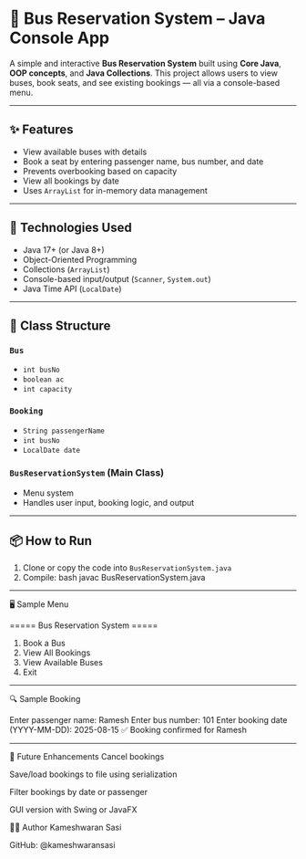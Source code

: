 # 🚌 Bus Reservation System – Java Console App

A simple and interactive **Bus Reservation System** built using **Core Java**, **OOP concepts**, and **Java Collections**. This project allows users to view buses, book seats, and see existing bookings — all via a console-based menu.

---

## ✨ Features

- View available buses with details
- Book a seat by entering passenger name, bus number, and date
- Prevents overbooking based on capacity
- View all bookings by date
- Uses `ArrayList` for in-memory data management

---

## 🧱 Technologies Used

- Java 17+ (or Java 8+)
- Object-Oriented Programming
- Collections (`ArrayList`)
- Console-based input/output (`Scanner`, `System.out`)
- Java Time API (`LocalDate`)

---

## 🧩 Class Structure

### `Bus`
- `int busNo`
- `boolean ac`
- `int capacity`

### `Booking`
- `String passengerName`
- `int busNo`
- `LocalDate date`

### `BusReservationSystem` (Main Class)
- Menu system
- Handles user input, booking logic, and output

---

## 📦 How to Run

1. Clone or copy the code into `BusReservationSystem.java`
2. Compile:
   bash
   javac BusReservationSystem.java
   
---

🖥️ Sample Menu

===== Bus Reservation System =====
1. Book a Bus
2. View All Bookings
3. View Available Buses
4. Exit

---
🔍 Sample Booking

Enter passenger name: Ramesh
Enter bus number: 101
Enter booking date (YYYY-MM-DD): 2025-08-15
✅ Booking confirmed for Ramesh

---
📌 Future Enhancements
Cancel bookings

Save/load bookings to file using serialization

Filter bookings by date or passenger

GUI version with Swing or JavaFX

👨‍💻 Author
Kameshwaran Sasi

GitHub: @kameshwaransasi
